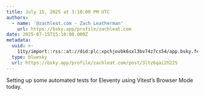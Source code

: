 ```yaml
---
title: July 15, 2025 at 3:10:00 PM UTC
authors:
  - name: '@zachleat.com - Zach Leatherman'
    url: https://bsky.app/profile/zachleat.com
date: 2025-07-15T15:10:00.000Z
metadata:
  uuid: >-
    11ty/import::rss::at://did:plc:xpchjovbk6sxl3bv74z7cs54/app.bsky.feed.post/3ltz6qai2h225
  type: bluesky
  url: https://bsky.app/profile/zachleat.com/post/3ltz6qai2h225
---
```

Setting up some automated tests for Eleventy using Vitest’s Browser Mode today.